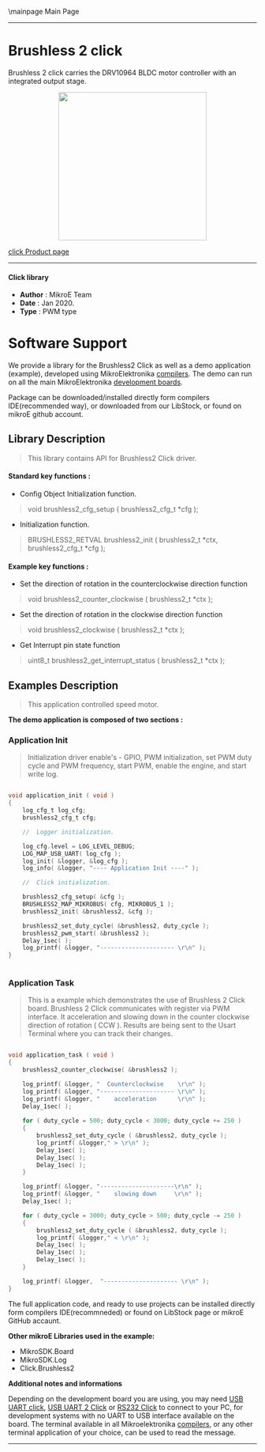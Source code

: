 \mainpage Main Page
 
---
# Brushless 2 click

Brushless 2 click carries the DRV10964 BLDC motor controller with an integrated output stage.

<p align="center">
  <img src="http://download.mikroe.com/images/click_for_ide/brushless2_click.png" height=300px>
</p>

[click Product page](<https://www.mikroe.com/brushless-2-click>)

---


#### Click library 

- **Author**        : MikroE Team
- **Date**          : Jan 2020.
- **Type**          : PWM type


# Software Support

We provide a library for the Brushless2 Click 
as well as a demo application (example), developed using MikroElektronika 
[compilers](http://shop.mikroe.com/compilers). 
The demo can run on all the main MikroElektronika [development boards](http://shop.mikroe.com/development-boards).

Package can be downloaded/installed directly form compilers IDE(recommended way), or downloaded from our LibStock, or found on mikroE github account. 

## Library Description

> This library contains API for Brushless2 Click driver.

#### Standard key functions :

- Config Object Initialization function.
> void brushless2_cfg_setup ( brushless2_cfg_t *cfg ); 
 
- Initialization function.
> BRUSHLESS2_RETVAL brushless2_init ( brushless2_t *ctx, brushless2_cfg_t *cfg );

#### Example key functions :

- Set the direction of rotation in the counterclockwise direction function
> void brushless2_counter_clockwise ( brushless2_t *ctx );
 
- Set the direction of rotation in the clockwise direction function
> void brushless2_clockwise ( brushless2_t *ctx );

- Get Interrupt pin state function
> uint8_t brushless2_get_interrupt_status ( brushless2_t *ctx );

## Examples Description

> This application controlled speed motor.

**The demo application is composed of two sections :**

### Application Init 

> Initialization driver enable's - GPIO,
> PWM initialization, set PWM duty cycle and PWM frequency, start PWM, enable the engine, 
> and start write log.
```c

void application_init ( void )
{
    log_cfg_t log_cfg;
    brushless2_cfg_t cfg;

    //  Logger initialization.

    log_cfg.level = LOG_LEVEL_DEBUG;
    LOG_MAP_USB_UART( log_cfg );
    log_init( &logger, &log_cfg );
    log_info( &logger, "---- Application Init ----" );

    //  Click initialization.

    brushless2_cfg_setup( &cfg );
    BRUSHLESS2_MAP_MIKROBUS( cfg, MIKROBUS_1 );
    brushless2_init( &brushless2, &cfg );

    brushless2_set_duty_cycle( &brushless2, duty_cycle );
    brushless2_pwm_start( &brushless2 );
    Delay_1sec( );
    log_printf( &logger, "--------------------- \r\n" );
}
  
```

### Application Task

> This is a example which demonstrates the use of Brushless 2 Click board.
> Brushless 2 Click communicates with register via PWM interface.
> It acceleration and slowing down in the counter clockwise direction of rotation ( CCW ).
> Results are being sent to the Usart Terminal where you can track their changes.

```c

void application_task ( void )
{
    brushless2_counter_clockwise( &brushless2 );

    log_printf( &logger, "  Counterclockwise    \r\n" );
    log_printf( &logger, "--------------------- \r\n" );
    log_printf( &logger, "    acceleration      \r\n" );
    Delay_1sec( );
    
    for ( duty_cycle = 500; duty_cycle < 3000; duty_cycle += 250 )
    {
        brushless2_set_duty_cycle ( &brushless2, duty_cycle );
        log_printf( &logger," > \r\n" );
        Delay_1sec( );
        Delay_1sec( );
        Delay_1sec( );
    }

    log_printf( &logger, "---------------------\r\n" );
    log_printf( &logger, "    slowing down     \r\n" );
    Delay_1sec( );

    for ( duty_cycle = 3000; duty_cycle > 500; duty_cycle -= 250 )
    {
        brushless2_set_duty_cycle ( &brushless2, duty_cycle );
        log_printf( &logger," < \r\n" );
        Delay_1sec( );
        Delay_1sec( );
        Delay_1sec( );
    }

    log_printf( &logger,  "--------------------- \r\n" ); 
} 

```

The full application code, and ready to use projects can be  installed directly form compilers IDE(recommneded) or found on LibStock page or mikroE GitHub accaunt.

**Other mikroE Libraries used in the example:** 

- MikroSDK.Board
- MikroSDK.Log
- Click.Brushless2

**Additional notes and informations**

Depending on the development board you are using, you may need 
[USB UART click](http://shop.mikroe.com/usb-uart-click), 
[USB UART 2 Click](http://shop.mikroe.com/usb-uart-2-click) or 
[RS232 Click](http://shop.mikroe.com/rs232-click) to connect to your PC, for 
development systems with no UART to USB interface available on the board. The 
terminal available in all Mikroelektronika 
[compilers](http://shop.mikroe.com/compilers), or any other terminal application 
of your choice, can be used to read the message.



---
